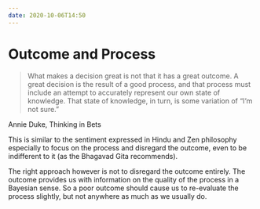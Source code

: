 ```yaml
---
date: 2020-10-06T14:50
---
```


# Outcome and Process

> What makes a decision great is not that it has a great outcome. A great decision is the result of a good process, and that process must include an attempt to accurately represent our own state of knowledge. That state of knowledge, in turn, is some variation of “I’m not sure.”

Annie Duke, Thinking in Bets

This is similar to the sentiment expressed in Hindu and Zen philosophy especially to focus on the process and disregard the outcome, even to be indifferent to it (as the Bhagavad Gita recommends).

The right approach however is not to disregard the outcome entirely. The outcome provides us with information on the quality of the process in a Bayesian sense. So a poor outcome should cause us to re-evaluate the process slightly, but not anywhere as much as we usually do.